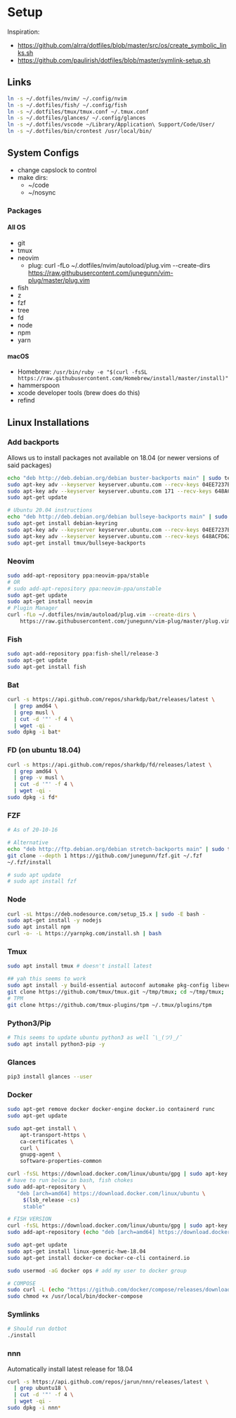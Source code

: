 # Setup

Inspiration:

- https://github.com/alrra/dotfiles/blob/master/src/os/create_symbolic_links.sh
- https://github.com/paulirish/dotfiles/blob/master/symlink-setup.sh

## Links

```bash
ln -s ~/.dotfiles/nvim/ ~/.config/nvim
ln -s ~/.dotfiles/fish/ ~/.config/fish
ln -s ~/.dotfiles/tmux/tmux.conf ~/.tmux.conf
ln -s ~/.dotfiles/glances/ ~/.config/glances
ln -s ~/.dotfiles/vscode ~/Library/Application\ Support/Code/User/
ln -s ~/.dotfiles/bin/crontest /usr/local/bin/
```

## System Configs

- change capslock to control
- make dirs:
  - ~/code
  - ~/nosync

### Packages

#### All OS

- git
- tmux
- neovim
  - plug: curl -fLo ~/.dotfiles/nvim/autoload/plug.vim --create-dirs \
    https://raw.githubusercontent.com/junegunn/vim-plug/master/plug.vim
- fish
- z
- fzf
- tree
- fd
- node
- npm
- yarn

#### macOS

- Homebrew: `/usr/bin/ruby -e "$(curl -fsSL https://raw.githubusercontent.com/Homebrew/install/master/install)"`
- hammerspoon
- xcode developer tools (brew does do this)
- refind

## Linux Installations

### Add backports

Allows us to install packages not available on 18.04 (or newer versions of said packages)

```bash
echo "deb http://deb.debian.org/debian buster-backports main" | sudo tee /etc/apt/sources.list.d/backports.list
sudo apt-key adv --keyserver keyserver.ubuntu.com --recv-keys 04EE7237B7D453EC
sudo apt-key adv --keyserver keyserver.ubuntu.com 171 --recv-keys 648ACFD622F3D138
sudo apt-get update
```

```bash
# Ubuntu 20.04 instructions
echo "deb http://deb.debian.org/debian bullseye-backports main" | sudo tee /etc/apt/sources.list.d/backports.list
sudo apt-get install debian-keyring
sudo apt-key adv --keyserver keyserver.ubuntu.com --recv-keys 04EE7237B7D453EC
sudo apt-key adv --keyserver keyserver.ubuntu.com --recv-keys 648ACFD622F3D138
sudo apt-get install tmux/bullseye-backports
```

### Neovim

```bash
sudo add-apt-repository ppa:neovim-ppa/stable
# OR
# sudo add-apt-repository ppa:neovim-ppa/unstable
sudo apt-get update
sudo apt-get install neovim
# Plugin Manager
curl -fLo ~/.dotfiles/nvim/autoload/plug.vim --create-dirs \
    https://raw.githubusercontent.com/junegunn/vim-plug/master/plug.vim
```

### Fish

```bash
sudo apt-add-repository ppa:fish-shell/release-3
sudo apt-get update
sudo apt-get install fish
```

### Bat

```bash
curl -s https://api.github.com/repos/sharkdp/bat/releases/latest \
  | grep amd64 \
  | grep musl \
  | cut -d '"' -f 4 \
  | wget -qi -
sudo dpkg -i bat*
```

### FD (on ubuntu 18.04)

```bash
curl -s https://api.github.com/repos/sharkdp/fd/releases/latest \
  | grep amd64 \
  | grep -v musl \
  | cut -d '"' -f 4 \
  | wget -qi -
sudo dpkg -i fd*
```

### FZF

```bash
# As of 20-10-16

# Alternative
echo "deb http://ftp.debian.org/debian stretch-backports main" | sudo tee /etc/apt/sources.list.d/backports.list
git clone --depth 1 https://github.com/junegunn/fzf.git ~/.fzf
~/.fzf/install

# sudo apt update
# sudo apt install fzf
```

### Node

```bash
curl -sL https://deb.nodesource.com/setup_15.x | sudo -E bash -
sudo apt-get install -y nodejs
sudo apt install npm
curl -o- -L https://yarnpkg.com/install.sh | bash
```

### Tmux

```bash
sudo apt install tmux # doesn't install latest

## yah this seems to work
sudo apt install -y build-essential autoconf automake pkg-config libevent-dev libncurses5-dev bison byacc
git clone https://github.com/tmux/tmux.git ~/tmp/tmux; cd ~/tmp/tmux; ./autogen.sh; ./configure && make; sudo make install; tmux kill-server; tmux -V; rm -rf ~/tmp/tmux;
# TPM
git clone https://github.com/tmux-plugins/tpm ~/.tmux/plugins/tpm
```

### Python3/Pip

```bash
# This seems to update ubuntu python3 as well ¯\_(ツ)_/¯
sudo apt install python3-pip -y
```

### Glances

```bash
pip3 install glances --user
```

### Docker

```bash
sudo apt-get remove docker docker-engine docker.io containerd runc
sudo apt-get update

sudo apt-get install \
    apt-transport-https \
    ca-certificates \
    curl \
    gnupg-agent \
    software-properties-common

curl -fsSL https://download.docker.com/linux/ubuntu/gpg | sudo apt-key add -
# have to run below in bash, fish chokes
sudo add-apt-repository \
   "deb [arch=amd64] https://download.docker.com/linux/ubuntu \
	 $(lsb_release -cs)
	 stable"

# FISH VERSION
curl -fsSL https://download.docker.com/linux/ubuntu/gpg | sudo apt-key add -
sudo add-apt-repository (echo "deb [arch=amd64] https://download.docker.com/linux/ubuntu" (lsb_release -cs) stable)

sudo apt-get update
sudo apt-get install linux-generic-hwe-18.04
sudo apt-get install docker-ce docker-ce-cli containerd.io

sudo usermod -aG docker ops # add my user to docker group

# COMPOSE
sudo curl -L (echo "https://github.com/docker/compose/releases/download/1.29.2/docker-compose-"(uname -s)"-"(uname -m)) -o /usr/local/bin/docker-compose
sudo chmod +x /usr/local/bin/docker-compose
```

### Symlinks

```bash
# Should run dotbot
./install
```

### nnn

Automatically install latest release for 18.04

```bash
curl -s https://api.github.com/repos/jarun/nnn/releases/latest \
  | grep ubuntu18 \
  | cut -d '"' -f 4 \
  | wget -qi -
sudo dpkg -i nnn*
```
